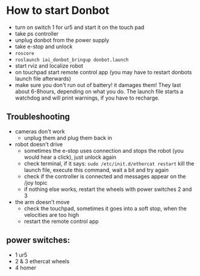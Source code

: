 # How to start Donbot
- turn on switch 1 for ur5 and start it on the touch pad
- take ps controller
- unplug donbot from the power supply
- take e-stop and unlock
- ``roscore``
- ``roslaunch iai_donbot_bringup donbot.launch``
- start rviz and localize robot
- on touchpad start remote control app (you may have to restart donbots launch file afterwards)
- make sure you don't run out of battery! it damages them! They last about 6-8hours, depending on what you do. The launch file starts a watchdog and will print warnings, if you have to recharge.

## Troubleshooting
- cameras don't work
  - unplug them and plug them back in
- robot doesn't drive
  - sometimes the e-stop uses connection and stops the robot (you would hear a click), just unlock again  
  - check terminal, if it says: ``sudo /etc/init.d/ethercat restart`` kill the launch file, execute this command, wait a bit and try again
  - check if the controller is connected and messages appear on the /joy topic
  - if nothing else works, restart the wheels with power switches 2 and 3
- the arm doesn't move
  - check the touchpad, sometimes it goes into a soft stop, when the velocities are too high
  - restart the remote control app
## power switches:
  - 1 ur5
  - 2 & 3 ethercat wheels
  - 4 homer
